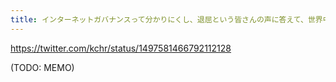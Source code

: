 ```yaml
---
title: インターネットガバナンスって分かりにくし、退屈という皆さんの声に答えて、世界中を繋ぐという高邁な思想の下で、どれだけ面白いドラマが繰り広げられているのかを書いてみる。
---
```


https://twitter.com/kchr/status/1497581466792112128

(TODO: MEMO)

